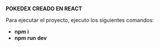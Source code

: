 **POKEDEX CREADO EN REACT**

Para ejecutar el proyecto, ejecuto los siguientes comandos:

- **npm i**
- **npm run dev**